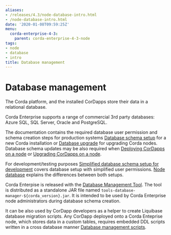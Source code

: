 ```yaml
---
aliases:
- /releases/4.3/node-database-intro.html
- /node-database-intro.html
date: '2020-01-08T09:59:25Z'
menu:
  corda-enterprise-4-3:
    parent: corda-enterprise-4-3-node
tags:
- node
- database
- intro
title: Database management
---
```



# Database management

The Corda platform, and the installed CorDapps store their data in a relational database.

Corda Enterprise supports a range of commercial 3rd party databases: Azure SQL, SQL Server, Oracle and PostgreSQL.

The documentation contains the required database user permission and schema creation steps
            for production systems [Database schema setup](node-database-admin.md) for a new Corda installation
            or [Database upgrade](node-upgrade-notes.md#node-upgrade-notes-update-database-ref) for upgrading Corda nodes.
            Database schema updates may be also required when [Deploying CorDapps on a node](node-operations-cordapp-deployment.md)
            or [Upgrading CorDapps on a node](node-operations-upgrade-cordapps.md).

For development/testing purposes [Simplified database schema setup for development](node-database-developer.md) covers database setup with simplified user permissions.
            [Node database](node-database.md) explains the differences between both setups.

Corda Enterpise is released with the [Database Management Tool](node-database.md#database-management-tool-ref).
            The tool is distributed as a standalone JAR file named `tools-database-manager-${corda_version}.jar`.
            It is intended to be used by Corda Enterprise node administrators during database schema creation.

It can be also used by CorDapp developers as a helper to create Liquibase database migration scripts.
            Any CorDapp deployed onto a Corda Enteprise node, which stores data in a custom tables,
            requires embedded DDL scripts written in a cross database manner [Database management scripts](database-management.md).


